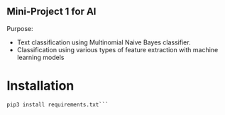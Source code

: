 ## Mini-Project 1 for AI
Purpose:
- Text classification using Multinomial Naive Bayes classifier.
- Classification using various types of feature extraction with machine learning models

# Installation
```console
pip3 install requirements.txt```
